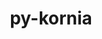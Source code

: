 ---
title: "py-kornia"
layout: cache
categories: [package, develop-2024-01-14]
meta: {"versions": ["0.7.1"], "compilers": ["apple-clang@=15.0.0", "gcc@=11.3.0"], "oss": ["ubuntu22.04", "ventura"], "platforms": ["darwin", "linux"], "targets": ["aarch64", "x86_64_v3"], "stacks": ["ml-darwin-aarch64-mps", "ml-linux-x86_64-cpu", "ml-linux-x86_64-cuda", "root"], "num_specs": 6, "num_specs_by_stack": {"root": 6, "ml-darwin-aarch64-mps": 2, "ml-linux-x86_64-cpu": 2, "ml-linux-x86_64-cuda": 2}}
spec_details: [{"hash": "2mgvpj2f3cwfy23yocfqnm4ovfup3we5", "compiler": "apple-clang@=15.0.0", "versions": ["0.7.1"], "os": "ventura", "platform": "darwin", "target": "aarch64", "variants": ["build_system=python_pip"], "stacks": ["root", "ml-darwin-aarch64-mps"], "size": "-", "tarball": "https://binaries.spack.io/releases/develop-2024-01-14/build_cache/darwin-ventura-aarch64/apple-clang-15.0.0/py-kornia-0.7.1/darwin-ventura-aarch64-apple-clang-15.0.0-py-kornia-0.7.1-2mgvpj2f3cwfy23yocfqnm4ovfup3we5.spack"}, {"hash": "3v7op3epxyufbsm426xe7jlo6b24gm62", "compiler": "apple-clang@=15.0.0", "versions": ["0.7.1"], "os": "ventura", "platform": "darwin", "target": "aarch64", "variants": ["build_system=python_pip"], "stacks": ["root", "ml-darwin-aarch64-mps"], "size": "-", "tarball": "https://binaries.spack.io/releases/develop-2024-01-14/build_cache/darwin-ventura-aarch64/apple-clang-15.0.0/py-kornia-0.7.1/darwin-ventura-aarch64-apple-clang-15.0.0-py-kornia-0.7.1-3v7op3epxyufbsm426xe7jlo6b24gm62.spack"}, {"hash": "32xoonxzpqfb54pq6befwyip2ymg3ynv", "compiler": "gcc@=11.3.0", "versions": ["0.7.1"], "os": "ubuntu22.04", "platform": "linux", "target": "x86_64_v3", "variants": ["build_system=python_pip"], "stacks": ["root", "ml-linux-x86_64-cpu"], "size": "-", "tarball": "https://binaries.spack.io/releases/develop-2024-01-14/build_cache/linux-ubuntu22.04-x86_64_v3/gcc-11.3.0/py-kornia-0.7.1/linux-ubuntu22.04-x86_64_v3-gcc-11.3.0-py-kornia-0.7.1-32xoonxzpqfb54pq6befwyip2ymg3ynv.spack"}, {"hash": "fl74c34iqrgfr6v45ozlq3gskmfn3o6e", "compiler": "gcc@=11.3.0", "versions": ["0.7.1"], "os": "ubuntu22.04", "platform": "linux", "target": "x86_64_v3", "variants": ["build_system=python_pip"], "stacks": ["root", "ml-linux-x86_64-cpu"], "size": "-", "tarball": "https://binaries.spack.io/releases/develop-2024-01-14/build_cache/linux-ubuntu22.04-x86_64_v3/gcc-11.3.0/py-kornia-0.7.1/linux-ubuntu22.04-x86_64_v3-gcc-11.3.0-py-kornia-0.7.1-fl74c34iqrgfr6v45ozlq3gskmfn3o6e.spack"}, {"hash": "5y3jsivsl32aswy7vhldl5txhpv6q65e", "compiler": "gcc@=11.3.0", "versions": ["0.7.1"], "os": "ubuntu22.04", "platform": "linux", "target": "x86_64_v3", "variants": ["build_system=python_pip"], "stacks": ["root", "ml-linux-x86_64-cuda"], "size": "-", "tarball": "https://binaries.spack.io/releases/develop-2024-01-14/build_cache/linux-ubuntu22.04-x86_64_v3/gcc-11.3.0/py-kornia-0.7.1/linux-ubuntu22.04-x86_64_v3-gcc-11.3.0-py-kornia-0.7.1-5y3jsivsl32aswy7vhldl5txhpv6q65e.spack"}, {"hash": "edfe3xyzmsiammk4acfmclhckum6fsl3", "compiler": "gcc@=11.3.0", "versions": ["0.7.1"], "os": "ubuntu22.04", "platform": "linux", "target": "x86_64_v3", "variants": ["build_system=python_pip"], "stacks": ["root", "ml-linux-x86_64-cuda"], "size": "-", "tarball": "https://binaries.spack.io/releases/develop-2024-01-14/build_cache/linux-ubuntu22.04-x86_64_v3/gcc-11.3.0/py-kornia-0.7.1/linux-ubuntu22.04-x86_64_v3-gcc-11.3.0-py-kornia-0.7.1-edfe3xyzmsiammk4acfmclhckum6fsl3.spack"}]
---